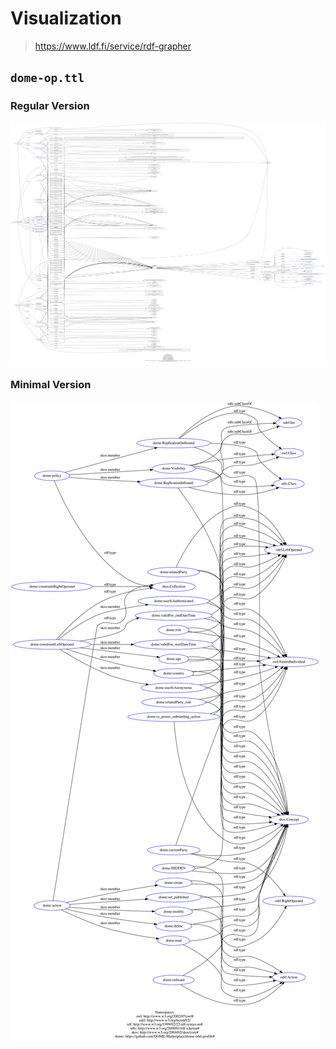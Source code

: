 # Visualization

> https://www.ldf.fi/service/rdf-grapher

## `dome-op.ttl`

### Regular Version

![](img/dome-op.svg)

### Minimal Version

![](img/dome-op.min.svg)